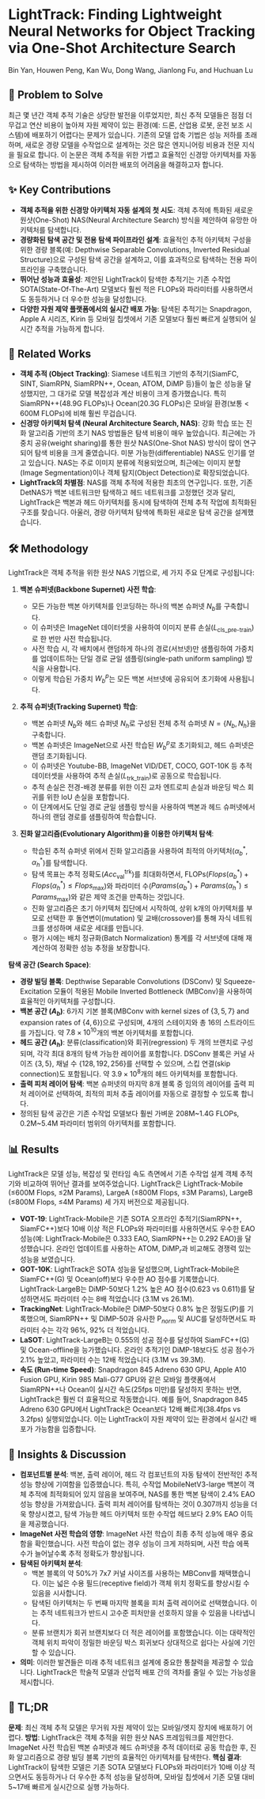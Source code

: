 # LightTrack: Finding Lightweight Neural Networks for Object Tracking via One-Shot Architecture Search

Bin Yan, Houwen Peng, Kan Wu, Dong Wang, Jianlong Fu, and Huchuan Lu

## 🧩 Problem to Solve

최근 몇 년간 객체 추적 기술은 상당한 발전을 이루었지만, 최신 추적 모델들은 점점 더 무겁고 연산 비용이 높아져 자원 제약이 있는 환경(예: 드론, 산업용 로봇, 운전 보조 시스템)에 배포하기 어렵다는 문제가 있습니다. 기존의 모델 압축 기법은 성능 저하를 초래하며, 새로운 경량 모델을 수작업으로 설계하는 것은 많은 엔지니어링 비용과 전문 지식을 필요로 합니다. 이 논문은 객체 추적을 위한 가볍고 효율적인 신경망 아키텍처를 자동으로 탐색하는 방법을 제시하여 이러한 배포의 어려움을 해결하고자 합니다.

## ✨ Key Contributions

- **객체 추적을 위한 신경망 아키텍처 자동 설계의 첫 시도**: 객체 추적에 특화된 새로운 원샷(One-Shot) NAS(Neural Architecture Search) 방식을 제안하여 유망한 아키텍처를 탐색합니다.
- **경량화된 탐색 공간 및 전용 탐색 파이프라인 설계**: 효율적인 추적 아키텍처 구성을 위한 경량 블록(예: Depthwise Separable Convolutions, Inverted Residual Structure)으로 구성된 탐색 공간을 설계하고, 이를 효과적으로 탐색하는 전용 파이프라인을 구축했습니다.
- **뛰어난 성능과 효율성**: 제안된 LightTrack이 탐색한 추적기는 기존 수작업 SOTA(State-Of-The-Art) 모델보다 훨씬 적은 FLOPs와 파라미터를 사용하면서도 동등하거나 더 우수한 성능을 달성합니다.
- **다양한 자원 제약 플랫폼에서의 실시간 배포 가능**: 탐색된 추적기는 Snapdragon, Apple A 시리즈, Kirin 등 모바일 칩셋에서 기존 모델보다 훨씬 빠르게 실행되어 실시간 추적을 가능하게 합니다.

## 📎 Related Works

- **객체 추적 (Object Tracking)**: Siamese 네트워크 기반의 추적기(SiamFC, SINT, SiamRPN, SiamRPN++, Ocean, ATOM, DiMP 등)들이 높은 성능을 달성했지만, 그 대가로 모델 복잡성과 계산 비용이 크게 증가했습니다. 특히 SiamRPN++(48.9G FLOPs)나 Ocean(20.3G FLOPs)은 모바일 환경(보통 < 600M FLOPs)에 비해 훨씬 무겁습니다.
- **신경망 아키텍처 탐색 (Neural Architecture Search, NAS)**: 강화 학습 또는 진화 알고리즘 기반의 초기 NAS 방법들은 탐색 비용이 매우 높았습니다. 최근에는 가중치 공유(weight sharing)를 통한 원샷 NAS(One-Shot NAS) 방식이 많이 연구되어 탐색 비용을 크게 줄였습니다. 미분 가능한(differentiable) NAS도 인기를 얻고 있습니다. NAS는 주로 이미지 분류에 적용되었으며, 최근에는 이미지 분할(Image Segmentation)이나 객체 탐지(Object Detection)로 확장되었습니다.
- **LightTrack의 차별점**: NAS를 객체 추적에 적용한 최초의 연구입니다. 또한, 기존 DetNAS가 백본 네트워크만 탐색하고 헤드 네트워크를 고정했던 것과 달리, LightTrack은 백본과 헤드 아키텍처를 동시에 탐색하여 전체 추적 작업에 최적화된 구조를 찾습니다. 아울러, 경량 아키텍처 탐색에 특화된 새로운 탐색 공간을 설계했습니다.

## 🛠️ Methodology

LightTrack은 객체 추적을 위한 원샷 NAS 기법으로, 세 가지 주요 단계로 구성됩니다:

1. **백본 슈퍼넷(Backbone Supernet) 사전 학습**:

   - 모든 가능한 백본 아키텍처를 인코딩하는 하나의 백본 슈퍼넷 $N_{b}$를 구축합니다.
   - 이 슈퍼넷은 ImageNet 데이터셋을 사용하여 이미지 분류 손실($L_{\text{cls\_pre-train}}$)로 한 번만 사전 학습됩니다.
   - 사전 학습 시, 각 배치에서 랜덤하게 하나의 경로(서브넷)만 샘플링하여 가중치를 업데이트하는 단일 경로 균일 샘플링(single-path uniform sampling) 방식을 사용합니다.
   - 이렇게 학습된 가중치 $W^{p}_{b}$는 모든 백본 서브넷에 공유되어 초기화에 사용됩니다.

2. **추적 슈퍼넷(Tracking Supernet) 학습**:

   - 백본 슈퍼넷 $N_{b}$와 헤드 슈퍼넷 $N_{h}$로 구성된 전체 추적 슈퍼넷 $N = \{N_{b}, N_{h}\}$을 구축합니다.
   - 백본 슈퍼넷은 ImageNet으로 사전 학습된 $W^{p}_{b}$로 초기화되고, 헤드 슈퍼넷은 랜덤 초기화됩니다.
   - 이 슈퍼넷은 Youtube-BB, ImageNet VID/DET, COCO, GOT-10K 등 추적 데이터셋을 사용하여 추적 손실($L_{\text{trk\_train}}$)로 공동으로 학습됩니다.
   - 추적 손실은 전경-배경 분류를 위한 이진 교차 엔트로피 손실과 바운딩 박스 회귀를 위한 IoU 손실을 포함합니다.
   - 이 단계에서도 단일 경로 균일 샘플링 방식을 사용하여 백본과 헤드 슈퍼넷에서 하나의 랜덤 경로를 샘플링하여 학습합니다.

3. **진화 알고리즘(Evolutionary Algorithm)을 이용한 아키텍처 탐색**:
   - 학습된 추적 슈퍼넷 위에서 진화 알고리즘을 사용하여 최적의 아키텍처($\alpha^{*}_{b}$, $\alpha^{*}_{h}$)를 탐색합니다.
   - 탐색 목표는 추적 정확도($Acc^{\text{trk}}_{\text{val}}$)를 최대화하면서, FLOPs($Flops(\alpha^{*}_{b}) + Flops(\alpha^{*}_{h}) \leq Flops_{\text{max}}$)와 파라미터 수($Params(\alpha^{*}_{b}) + Params(\alpha^{*}_{h}) \leq Params_{\text{max}}$)와 같은 제약 조건을 만족하는 것입니다.
   - 진화 알고리즘은 초기 아키텍처 집단에서 시작하여, 상위 k개의 아키텍처를 부모로 선택한 후 돌연변이(mutation) 및 교배(crossover)를 통해 자식 네트워크를 생성하며 새로운 세대를 만듭니다.
   - 평가 시에는 배치 정규화(Batch Normalization) 통계를 각 서브넷에 대해 재계산하여 정확한 성능 추정을 보장합니다.

**탐색 공간 (Search Space)**:

- **경량 빌딩 블록**: Depthwise Separable Convolutions (DSConv) 및 Squeeze-Excitation 모듈이 적용된 Mobile Inverted Bottleneck (MBConv)을 사용하여 효율적인 아키텍처를 구성합니다.
- **백본 공간 ($A_{b}$)**: 6가지 기본 블록(MBConv with kernel sizes of $\{3,5,7\}$ and expansion rates of $\{4,6\}$)으로 구성되며, 4개의 스테이지와 총 16의 스트라이드를 가집니다. 약 $7.8 \times 10^{10}$개의 백본 아키텍처를 포함합니다.
- **헤드 공간 ($A_{h}$)**: 분류(classification)와 회귀(regression) 두 개의 브랜치로 구성되며, 각각 최대 8개의 탐색 가능한 레이어를 포함합니다. DSConv 블록은 커널 사이즈 $\{3,5\}$, 채널 수 $\{128,192,256\}$를 선택할 수 있으며, 스킵 연결(skip connection)도 포함됩니다. 약 $3.9 \times 10^{8}$개의 헤드 아키텍처를 포함합니다.
- **출력 피처 레이어 탐색**: 백본 슈퍼넷의 마지막 8개 블록 중 임의의 레이어를 출력 피처 레이어로 선택하여, 최적의 피처 추출 레이어를 자동으로 결정할 수 있도록 합니다.
- 정의된 탐색 공간은 기존 수작업 모델보다 훨씬 가벼운 208M~1.4G FLOPs, 0.2M~5.4M 파라미터 범위의 아키텍처를 포함합니다.

## 📊 Results

LightTrack은 모델 성능, 복잡성 및 런타임 속도 측면에서 기존 수작업 설계 객체 추적기와 비교하여 뛰어난 결과를 보여주었습니다. LightTrack은 LightTrack-Mobile (≤600M Flops, ≤2M Params), LargeA (≤800M Flops, ≤3M Params), LargeB (≤800M Flops, ≤4M Params) 세 가지 버전으로 제공됩니다.

- **VOT-19**: LightTrack-Mobile은 기존 SOTA 오프라인 추적기(SiamRPN++, SiamFC++)보다 10배 이상 적은 FLOPs와 파라미터를 사용하면서도 우수한 EAO 성능(예: LightTrack-Mobile은 0.333 EAO, SiamRPN++는 0.292 EAO)을 달성했습니다. 온라인 업데이트를 사용하는 ATOM, DiMP$_{r}$과 비교해도 경쟁력 있는 성능을 보였습니다.
- **GOT-10K**: LightTrack은 SOTA 성능을 달성했으며, LightTrack-Mobile은 SiamFC++(G) 및 Ocean(off)보다 우수한 AO 점수를 기록했습니다. LightTrack-LargeB는 DiMP-50보다 1.2% 높은 AO 점수(0.623 vs 0.611)를 달성하면서도 파라미터 수는 8배 적었습니다 (3.1M vs 26.1M).
- **TrackingNet**: LightTrack-Mobile은 DiMP-50보다 0.8% 높은 정밀도(P)를 기록했으며, SiamRPN++ 및 DiMP-50과 유사한 P$_{norm}$ 및 AUC를 달성하면서도 파라미터 수는 각각 96%, 92% 더 적었습니다.
- **LaSOT**: LightTrack-LargeB는 0.555의 성공 점수를 달성하여 SiamFC++(G) 및 Ocean-offline을 능가했습니다. 온라인 추적기인 DiMP-18보다도 성공 점수가 2.1% 높았고, 파라미터 수는 12배 적었습니다 (3.1M vs 39.3M).
- **속도 (Run-time Speed)**: Snapdragon 845 Adreno 630 GPU, Apple A10 Fusion GPU, Kirin 985 Mali-G77 GPU와 같은 모바일 플랫폼에서 SiamRPN++나 Ocean이 실시간 속도(25fps 미만)를 달성하지 못하는 반면, LightTrack은 훨씬 더 효율적으로 작동했습니다. 예를 들어, Snapdragon 845 Adreno 630 GPU에서 LightTrack은 Ocean보다 12배 빠르게(38.4fps vs 3.2fps) 실행되었습니다. 이는 LightTrack이 자원 제약이 있는 환경에서 실시간 배포가 가능함을 입증합니다.

## 🧠 Insights & Discussion

- **컴포넌트별 분석**: 백본, 출력 레이어, 헤드 각 컴포넌트의 자동 탐색이 전반적인 추적 성능 향상에 기여함을 입증했습니다. 특히, 수작업 MobileNetV3-large 백본이 객체 추적에 최적화되어 있지 않음을 보여주며, NAS를 통한 백본 탐색이 2.4% EAO 성능 향상을 가져왔습니다. 출력 피처 레이어를 탐색하는 것이 0.307까지 성능을 더욱 향상시켰고, 탐색 가능한 헤드 아키텍처 또한 수작업 헤드보다 2.9% EAO 이득을 제공했습니다.
- **ImageNet 사전 학습의 영향**: ImageNet 사전 학습이 최종 추적 성능에 매우 중요함을 확인했습니다. 사전 학습이 없는 경우 성능이 크게 저하되며, 사전 학습 에폭 수가 늘어날수록 추적 정확도가 향상됩니다.
- **탐색된 아키텍처 분석**:
  - 백본 블록의 약 50%가 7x7 커널 사이즈를 사용하는 MBConv를 채택했습니다. 이는 넓은 수용 필드(receptive field)가 객체 위치 정확도를 향상시킬 수 있음을 시사합니다.
  - 탐색된 아키텍처는 두 번째 마지막 블록을 피처 출력 레이어로 선택했습니다. 이는 추적 네트워크가 반드시 고수준 피처만을 선호하지 않을 수 있음을 나타냅니다.
  - 분류 브랜치가 회귀 브랜치보다 더 적은 레이어를 포함했습니다. 이는 대략적인 객체 위치 파악이 정밀한 바운딩 박스 회귀보다 상대적으로 쉽다는 사실에 기인할 수 있습니다.
- **의미**: 이러한 발견들은 미래 추적 네트워크 설계에 중요한 통찰력을 제공할 수 있습니다. LightTrack은 학술적 모델과 산업적 배포 간의 격차를 줄일 수 있는 가능성을 제시합니다.

## 📌 TL;DR

**문제**: 최신 객체 추적 모델은 무거워 자원 제약이 있는 모바일/엣지 장치에 배포하기 어렵다.
**방법**: LightTrack은 객체 추적을 위한 원샷 NAS 프레임워크를 제안한다. ImageNet 사전 학습된 백본 슈퍼넷과 헤드 슈퍼넷을 추적 데이터로 공동 학습한 후, 진화 알고리즘으로 경량 빌딩 블록 기반의 효율적인 아키텍처를 탐색한다.
**핵심 결과**: LightTrack이 탐색한 모델은 기존 SOTA 모델보다 FLOPs와 파라미터가 10배 이상 적으면서도 동등하거나 더 우수한 추적 성능을 달성하며, 모바일 칩셋에서 기존 모델 대비 5~17배 빠르게 실시간으로 실행 가능하다.
